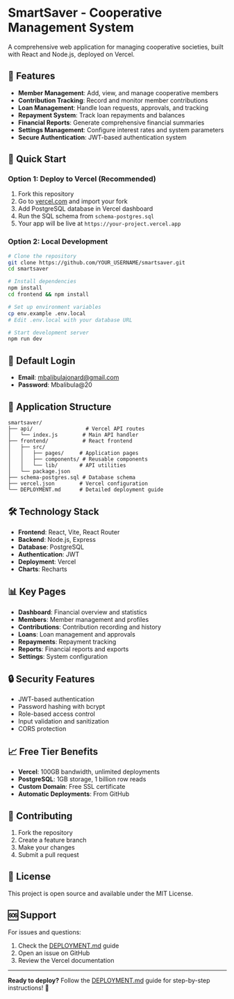 # SmartSaver - Cooperative Management System

A comprehensive web application for managing cooperative societies, built with React and Node.js, deployed on Vercel.

## 🌟 Features

- **Member Management**: Add, view, and manage cooperative members
- **Contribution Tracking**: Record and monitor member contributions
- **Loan Management**: Handle loan requests, approvals, and tracking
- **Repayment System**: Track loan repayments and balances
- **Financial Reports**: Generate comprehensive financial summaries
- **Settings Management**: Configure interest rates and system parameters
- **Secure Authentication**: JWT-based authentication system

## 🚀 Quick Start

### Option 1: Deploy to Vercel (Recommended)
1. Fork this repository
2. Go to [vercel.com](https://vercel.com) and import your fork
3. Add PostgreSQL database in Vercel dashboard
4. Run the SQL schema from `schema-postgres.sql`
5. Your app will be live at `https://your-project.vercel.app`

### Option 2: Local Development
```bash
# Clone the repository
git clone https://github.com/YOUR_USERNAME/smartsaver.git
cd smartsaver

# Install dependencies
npm install
cd frontend && npm install

# Set up environment variables
cp env.example .env.local
# Edit .env.local with your database URL

# Start development server
npm run dev
```

## 🔑 Default Login
- **Email**: mbalibulajonard@gmail.com
- **Password**: Mbalibula@20

## 📱 Application Structure

```
smartsaver/
├── api/                 # Vercel API routes
│   └── index.js        # Main API handler
├── frontend/           # React frontend
│   ├── src/
│   │   ├── pages/     # Application pages
│   │   ├── components/ # Reusable components
│   │   └── lib/       # API utilities
│   └── package.json
├── schema-postgres.sql # Database schema
├── vercel.json        # Vercel configuration
└── DEPLOYMENT.md      # Detailed deployment guide
```

## 🛠️ Technology Stack

- **Frontend**: React, Vite, React Router
- **Backend**: Node.js, Express
- **Database**: PostgreSQL
- **Authentication**: JWT
- **Deployment**: Vercel
- **Charts**: Recharts

## 📊 Key Pages

- **Dashboard**: Financial overview and statistics
- **Members**: Member management and profiles
- **Contributions**: Contribution recording and history
- **Loans**: Loan management and approvals
- **Repayments**: Repayment tracking
- **Reports**: Financial reports and exports
- **Settings**: System configuration

## 🔒 Security Features

- JWT-based authentication
- Password hashing with bcrypt
- Role-based access control
- Input validation and sanitization
- CORS protection

## 📈 Free Tier Benefits

- **Vercel**: 100GB bandwidth, unlimited deployments
- **PostgreSQL**: 1GB storage, 1 billion row reads
- **Custom Domain**: Free SSL certificate
- **Automatic Deployments**: From GitHub

## 🤝 Contributing

1. Fork the repository
2. Create a feature branch
3. Make your changes
4. Submit a pull request

## 📄 License

This project is open source and available under the MIT License.

## 🆘 Support

For issues and questions:
1. Check the [DEPLOYMENT.md](DEPLOYMENT.md) guide
2. Open an issue on GitHub
3. Review the Vercel documentation

---

**Ready to deploy?** Follow the [DEPLOYMENT.md](DEPLOYMENT.md) guide for step-by-step instructions! 🚀